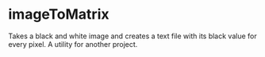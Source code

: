 # imageToMatrix
Takes a black and white image and creates a text file with its black value for every pixel. A utility for another project.
